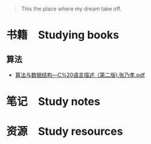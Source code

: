 > This the place where my dream take off.

# 书籍　Studying books 

## 算法
- [算法与数据结构—C%20语言描述（第二版).张乃孝.pdf]()

# 笔记　Study notes


# 资源　Study resources
